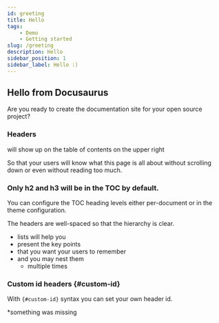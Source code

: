 ```yaml
---
id: greeting
title: Hello
tags: 
    - Demo
    - Getting started
slug: /greeting
description: Hello 
sidebar_position: 1
sidebar_label: Hello :)      
---
```

## Hello from Docusaurus

Are you ready to create the documentation site for your open source project?

### Headers

will show up on the table of contents on the upper right

So that your users will know what this page is all about without scrolling down or even without reading too much.

### Only h2 and h3 will be in the TOC by default.

You can configure the TOC heading levels either per-document or in the theme configuration.

The headers are well-spaced so that the hierarchy is clear.

- lists will help you
- present the key points
- that you want your users to remember
- and you may nest them
    - multiple times

### Custom id headers {#custom-id}

With `{#custom-id}` syntax you can set your own header id.

*something was missing